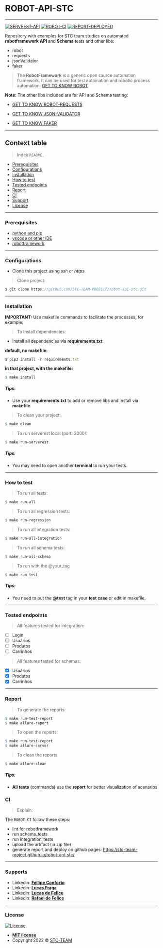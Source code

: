 # ROBOT-API-STC
-----------------------

[![SERVREST-API](https://img.shields.io/badge/API-ServeRest-brightgreen)](https://github.com/PauloGoncalvesBH/ServeRest/)
[![ROBOT-CI](https://github.com/STC-TEAM-PROJECT/robot-api-stc/actions/workflows/ci.yml/badge.svg?branch=main)](https://github.com/STC-TEAM-PROJECT/robot-api-stc/actions/workflows/ci.yml)
[![REPORT-DEPLOYED](https://img.shields.io/badge/REPORT-DEPLOYED-brightgreen)](https://stc-team-project.github.io/robot-api-stc/)

Repository with examples for STC team studies on automated **robotframework** __API__ and __Schema__ tests and other libs:

- robot
- requests
- jsonValidator
- faker

> The **RobotFramework** is a generic open source automation framework. It can be used for test automation and robotic process automation: [GET TO KNOW ROBOT](https://robotframework.org/)

**Note:** The other libs included are for API and Schema testing:

- [GET TO KNOW ROBOT-REQUESTS](https://github.com/MarketSquare/robotframework-requests#readme)

- [GET TO KNOW JSON-VALIDATOR](https://github.com/peterservice-rnd/robotframework-jsonvalidator/blob/master/README.rst)

- [GET TO KNOW FAKER](https://github.com/guykisel/robotframework-faker/blob/master/README.rst)

-----------------------

## Context table

> Index `README`.

  - [Prerequisites](#prerequisites)
  - [Configurations](#configurations)
  - [Installation](#installation)
  - [How to test](#how-to-test)
  - [Tested endpoints](#tested-endpoints)
  - [Report](#report)
  - [CI](#ci)
  - [Support](#support)
  - [License](#license)

-----------------------

### Prerequisites

- [python and pip](https://www.python.org/downloads)
- [vscode or other IDE](https://code.visualstudio.com/download)
- [robotframework](https://github.com/robotframework/robotframework)

-----------------------

### Configurations

- Clone this project using _ssh_ or _https_.

> Clone project:

```js
$ git clone https://github.com/STC-TEAM-PROJECT/robot-api-stc.git
```

-----------------------

### Installation

**IMPORTANT:**
Use makefile commands to facilitate the processes, for example:

> To install dependencies:

- Install all dependencies via **requirements.txt**:

__default, no makefile:__
```js
$ pip3 install -r requirements.txt
```

__in that project, with the makefile:__
```makefile
$ make install
```
##### Tips:

- Use your __requirements.txt__ to add or remove libs and install via __makefile__.


> To clean your project:

```makefile
$ make clean
```

> To run serverest local (port: 3000):

```makefile
$ make run-serverest
```

##### Tips:

- You may need to open another __terminal__ to run your tests.

-----------------------

### How to test

> To run all tests:

```makefile
$ make run-all
```

> To run all regression tests:

```makefile
$ make run-regression
```

> To run all integration tests:

```makefile
$ make run-all-integration
```

> To run all schema tests:

```makefile
$ make run-all-schema
```

> To run with the @your_tag

```makefile
$ make run-test
```

##### Tips:

- You need to put the **@test** tag in your __test case__ or edit in makefile.


-----------------------

### Tested endpoints

> All features tested for integration:
- [ ] Login
- [ ] Usuários
- [ ] Produtos
- [ ] Carrinhos

> All features tested for schemas:
- [x] Usuários
- [x] Produtos
- [x] Carrinhos

-----------------------

### Report

> To generate the reports:

```makefile
$ make run-test-report
$ make allure-report
```

> To open the reports:

```makefile
$ make run-test-report
$ make allure-server
```

> To clean the reports:

```makefile
$ make allure-clean
```

##### Tips:

- **All tests** (commands) use the __report__ for better visualization of scenarios


### CI

> Explain:

The `ROBOT-CI` follow these steps:
- lint for robotframework
- run schema_tests
- run integration_tests
- upload the artifact (in zip file)
- generate report and deploy on github pages: https://stc-team-project.github.io/robot-api-stc/


-----------------------


### Supports

- Linkedin: <a href="https://www.linkedin.com/in/fellipe-conforto-0ab00b100/" target="_blank">**Fellipe Conforto**</a>
- Linkedin: <a href="https://www.linkedin.com/in/ulucasfraga/" target="_blank">**Lucas Fraga**</a>
- Linkedin: <a href="https://www.linkedin.com/in/lucas-de-felice-fernandes-92122b149/" target="_blank">**Lucas de Felice**</a>
- Linkedin: <a href="https://www.linkedin.com/in/rafael-felice-791814134/" target="_blank">**Rafael de Felice**</a>

-----------------------

### License

[![License](https://img.shields.io/:license-mit-blue.svg?style=flat-square)](http://badges.mit-license.org)

- **[MIT license](http://opensource.org/licenses/mit-license.php)**
- Copyright 2022 © <a href="https://github.com/STC-TEAM-PROJECT" target="_blank">STC-TEAM</a>
